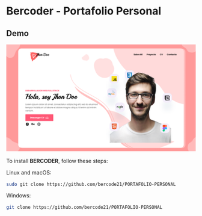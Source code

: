 # Bercoder - Portafolio Personal


## Demo 

![Anon Desktop Demo](./demo-img/miniatura%20portafolio.png "Desktop Demo")


To install **BERCODER**, follow these steps:

Linux and macOS:

```bash
sudo git clone https://github.com/bercode21/PORTAFOLIO-PERSONAL
```

Windows:

```bash
git clone https://github.com/bercode21/PORTAFOLIO-PERSONAL
```


